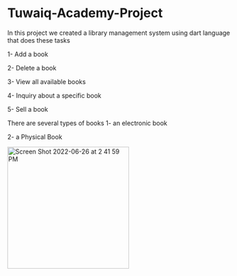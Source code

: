 # Tuwaiq-Academy-Project

In this project we created a library management system using dart language that does these tasks

  1- Add a book
  
  2- Delete a book
  
  3- View all available books
  
  4- Inquiry about a specific book
  
  5- Sell a book
  
There are several types of books 
  1- an electronic book 
  
  2- a Physical Book

<img width="274" alt="Screen Shot 2022-06-26 at 2 41 59 PM" src="https://user-images.githubusercontent.com/66042572/175812411-2602096a-3629-42e8-9e0f-3aedf058f720.png">
